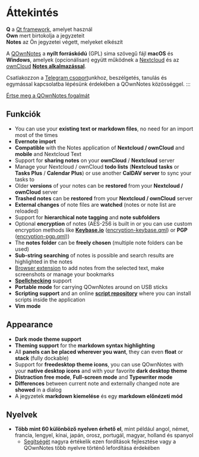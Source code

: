 # Áttekintés

<template>
<v-carousel cycle show-arrows-on-hover>
  <v-carousel-item>
    <img src="/screenshots/screenshot.png" alt="QOwnNotes képernyőkép" />
    <div class="sheet">
      Szerkesztheti jegyzeteit kiemeléssel, színes címkékkel és almappákkal
    </div>
  </v-carousel-item>
  <v-carousel-item>
    <img src="/screenshots/screenshot-minimal.png" alt="Minimális nézet" />
    <div class="sheet">
      Minimális alapértelmezett felhasználói felület, amely még jobban lehúzható
    </div>
  </v-carousel-item>
  <v-carousel-item>
    <img src="/screenshots/screenshot-vertical.png" alt="Függőleges nézet" />
    <div class="sheet">
      Tekintse meg a jegyzeteket függőleges jelölési nézetben a panelek mozgatásával
    </div>
  </v-carousel-item>
  <v-carousel-item>
    <img src="/screenshots/screenshot-portable-mode.png" alt="Hordozható üzemmód" />
    <div class="sheet">
      Hordozható mód USB-meghajtókhoz
    </div>
  </v-carousel-item>
  <v-carousel-item>
    <img src="/screenshots/screenshot-1col.png" alt="Egy oszlop" />
    <div class="sheet">
      Minden panel elhelyezhető, ahová csak szeretné
    </div>
  </v-carousel-item>
  <v-carousel-item>
    <img src="/screenshots/screenshot-darkmode.png" alt="screenshot darkmode" />
    <div class="sheet">
      Sötét stílus
    </div>
  </v-carousel-item>
  <v-carousel-item>
    <img src="/screenshots/screenshot-distraction-free-mode.png" alt="screenshot-distraction-free-mode" />
    <div class="sheet">
      Figyelemelterelésmentes mód
    </div>
  </v-carousel-item>
  <v-carousel-item>
    <img src="/screenshots/screenshot-encrypted-note-decrypted.png" alt="Jegyzet titkosítása" />
    <div class="sheet">
      Opcionális AES jegyzet titkosítás (szkriptelhető is)
    </div>
  </v-carousel-item>
  <v-carousel-item>
    <img src="/screenshots/screenshot-encrypted-note.png" alt="Titkosított jegyzet" />
    <div class="sheet">
      A titkosított jegyzetek továbbra is szövegek
    </div>
  </v-carousel-item>
  <v-carousel-item>
    <img src="/screenshots/screenshot-diff.png" alt="screenshot diff" />
    <div class="sheet">
      Mutassa meg a különbséget a jegyzetek között, amikor azokat külsőleg módosították
    </div>
  </v-carousel-item>
  <v-carousel-item>
    <img src="/screenshots/screenshot-export-print.png" alt="screenshot-export-print" />
    <div class="sheet">
      Megjegyzés: PDF export és nyomtatás
    </div>
  </v-carousel-item>
  <v-carousel-item>
    <img src="/screenshots/screenshot-freedesktop-theme.png" alt="screenshot-freedesktop-theme" />
    <div class="sheet">
      Icons via Freedesktop theme
    </div>
  </v-carousel-item>
  <v-carousel-item>
    <img src="/screenshots/screenshot-other-workspace.png" alt="screenshot-other-workspace" />
    <div class="sheet">
      Különböző munkaterületei lehetnek
    </div>
  </v-carousel-item>
  <v-carousel-item>
    <img src="/screenshots/screenshot-qml.png" alt="screenshot-qml" />
    <div class="sheet">
      Scriptable
    </div>
  </v-carousel-item>
  <v-carousel-item>
    <img src="/screenshots/screenshot-russian.png" alt="screenshot-russian" />
    <div class="sheet">
      Sok nyelvre van lefordítva
    </div>
  </v-carousel-item>
  <v-carousel-item>
    <img src="/screenshots/screenshot-search-in-all-notes.png" alt="screenshot-search-in-all-notes" />
    <div class="sheet">
      Keresés az összes jegyzet között
    </div>
  </v-carousel-item>
  <v-carousel-item>
    <img src="/screenshots/screenshot-search-in-current-note.png" alt="screenshot-search-in-current-note" />
    <div class="sheet">
      Search in the current note
    </div>
  </v-carousel-item>
  <v-carousel-item>
    <img src="/screenshots/screenshot-settings-note-folders.png" alt="screenshot-settings-note-folders" />
    <div class="sheet">
      Able to use multiple note folders
    </div>
  </v-carousel-item>
  <v-carousel-item>
    <img src="/screenshots/screenshot-todo.png" alt="screenshot-todo" />
    <div class="sheet">
      Manage your Todo lists via CalDAV
    </div>
  </v-carousel-item>
  <v-carousel-item>
    <img src="/screenshots/screenshot-trash.png" alt="screenshot-trash" />
    <div class="sheet">
      Kukázott jegyzetek kezelése a Nextcloud szerveren
    </div>
  </v-carousel-item>
  <v-carousel-item>
    <img src="/screenshots/screenshot-versioning.png" alt="screenshot-versioning" />
    <div class="sheet">
      A jegyzet verzióinak kezelése a Nextcloud szerveren
    </div>
  </v-carousel-item>
</v-carousel>
</template>

<v-divider />

**Q** a [Qt framework](https://www.qt.io/), amelyet használ  
**Own** mert birtokolja a jegyzeteit   
**Notes** az Ön jegyzetei végett, melyeket elkészít

<v-divider />

A [QOwnNotes](https://www.qownnotes.org/) a **nyílt forráskódú** (GPL) sima szövegű fájl **macOS** és **Windows**, amelyek (opcionálisan) együtt működnek a [Nextcloud](https://nextcloud.com/) és az [ownCloud](https://owncloud.org/) [**Notes alkalmazással**](https://github.com/nextcloud/notes).

Csatlakozzon a [Telegram csoport](https://t.me/QOwnNotes)unkhoz, beszélgetés, tanulás és egymással kapcsolatba lépésünk érdekében a QOwnNotes közösséggel. :::

[Értse meg a QOwnNotes fogalmát](concept.md)

## Funkciók
- You can use your **existing text or markdown files**, no need for an import most of the times
- **Evernote import**
- **Compatible** with the Notes application of **Nextcloud / ownCloud** and **mobile** and Nextcloud Text
- Support for **sharing notes** on your **ownCloud** / **Nextcloud** server
- Manage your Nextcloud / ownCloud **todo lists** (**Nextcloud tasks** or **Tasks Plus** / **Calendar Plus**) or use another **CalDAV server** to sync your tasks to
- Older **versions** of your notes can be **restored** from your **Nextcloud / ownCloud** server
- **Trashed notes** can be **restored** from your **Nextcloud / ownCloud** server
- **External changes** of note files are **watched** (notes or note list are reloaded)
- Support for **hierarchical note tagging** and **note subfolders**
- Optional **encryption** of notes (AES-256 is built in or you can use custom encryption methods like **[Keybase.io](https://keybase.io/)** ([encryption-keybase.qml](https://github.com/pbek/QOwnNotes/blob/develop/doc/scripting/encryption-keybase.qml)) or **PGP** ([encryption-pgp.qml](https://github.com/pbek/QOwnNotes/blob/develop/doc/scripting/encryption-pgp.qml)))
- The **notes folder** can be **freely chosen** (multiple note folders can be used)
- **Sub-string searching** of notes is possible and search results are highlighted in the notes
- [Browser extension](browser-extension.md) to add notes from the selected text, make screenshots or manage your bookmarks
- [**Spellchecking**](../editor/spellchecking.md) support
- **Portable mode** for carrying QOwnNotes around on USB sticks
- **Scripting support** and an online [**script repository**](https://github.com/qownnotes/scripts) where you can install scripts inside the application
- **Vim mode**


## Appearance
- **Dark mode theme support**
- **Theming support** for the **markdown syntax highlighting**
- All **panels can be placed wherever you want**, they can even **float** or **stack** (fully dockable)
- Support for **freedesktop theme icons**, you can use QOwnNotes with your **native desktop icons** and with your favorite **dark desktop theme**
- **Distraction free mode**, **Full-screen mode** and **Typewriter mode**
- **Differences** between current note and externally changed note are **showed** in a dialog
- A jegyzetek **markdown kiemelése** és egy **markdown előnézeti mód**

## Nyelvek
- **Több mint 60 különböző nyelven érhető el**, mint például angol, német, francia, lengyel, kínai, japán, orosz, portugál, magyar, holland és spanyol
  - [Segítségét](../contributing/translation.md) nagyra értékelik ezen fordítások fejlesztése vagy a QOwnNotes több nyelvre történő lefordítása érdekében

<style>
.sheet {
  position: absolute;
  bottom: 50px;
  background-color: rgba(0,0,0, 0.5);
  color: white;
  text-align: center;
  display: flex;
  align-items:center;
  justify-content:center;
  height: 50px;
  width: 100%;
}

.v-window__next {
  right: 0;
}

@media (max-width: 500px) {
  .v-carousel {
    height: 400px!important;
  }
}

@media (max-width: 350px) {
  .v-carousel {
    height: 250px!important;
  }
}

@media (max-width: 200px) {
  .v-carousel {
    height: 150px!important;
  }
}
</style>
